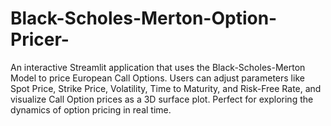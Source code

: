 # Black-Scholes-Merton-Option-Pricer-
An interactive Streamlit application that uses the Black-Scholes-Merton Model to price European Call Options. Users can adjust parameters like Spot Price, Strike Price, Volatility, Time to Maturity, and Risk-Free Rate, and visualize Call Option prices as a 3D surface plot. Perfect for exploring the dynamics of option pricing in real time.
